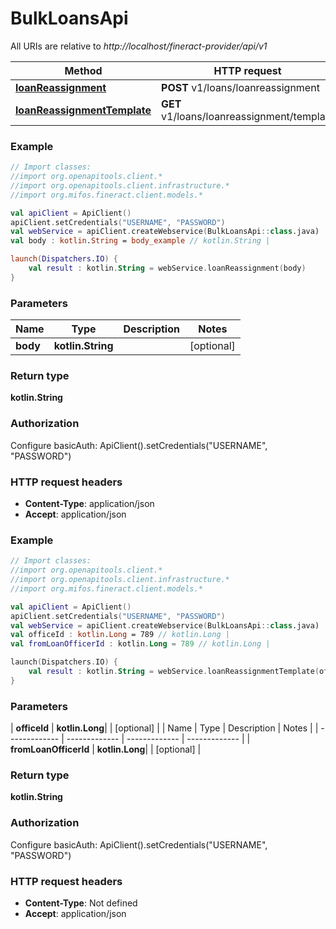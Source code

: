 # BulkLoansApi

All URIs are relative to *http://localhost/fineract-provider/api/v1*

| Method | HTTP request | Description |
| ------------- | ------------- | ------------- |
| [**loanReassignment**](BulkLoansApi.md#loanReassignment) | **POST** v1/loans/loanreassignment |  |
| [**loanReassignmentTemplate**](BulkLoansApi.md#loanReassignmentTemplate) | **GET** v1/loans/loanreassignment/template |  |





### Example
```kotlin
// Import classes:
//import org.openapitools.client.*
//import org.openapitools.client.infrastructure.*
//import org.mifos.fineract.client.models.*

val apiClient = ApiClient()
apiClient.setCredentials("USERNAME", "PASSWORD")
val webService = apiClient.createWebservice(BulkLoansApi::class.java)
val body : kotlin.String = body_example // kotlin.String | 

launch(Dispatchers.IO) {
    val result : kotlin.String = webService.loanReassignment(body)
}
```

### Parameters
| Name | Type | Description  | Notes |
| ------------- | ------------- | ------------- | ------------- |
| **body** | **kotlin.String**|  | [optional] |

### Return type

**kotlin.String**

### Authorization


Configure basicAuth:
    ApiClient().setCredentials("USERNAME", "PASSWORD")

### HTTP request headers

 - **Content-Type**: application/json
 - **Accept**: application/json




### Example
```kotlin
// Import classes:
//import org.openapitools.client.*
//import org.openapitools.client.infrastructure.*
//import org.mifos.fineract.client.models.*

val apiClient = ApiClient()
apiClient.setCredentials("USERNAME", "PASSWORD")
val webService = apiClient.createWebservice(BulkLoansApi::class.java)
val officeId : kotlin.Long = 789 // kotlin.Long | 
val fromLoanOfficerId : kotlin.Long = 789 // kotlin.Long | 

launch(Dispatchers.IO) {
    val result : kotlin.String = webService.loanReassignmentTemplate(officeId, fromLoanOfficerId)
}
```

### Parameters
| **officeId** | **kotlin.Long**|  | [optional] |
| Name | Type | Description  | Notes |
| ------------- | ------------- | ------------- | ------------- |
| **fromLoanOfficerId** | **kotlin.Long**|  | [optional] |

### Return type

**kotlin.String**

### Authorization


Configure basicAuth:
    ApiClient().setCredentials("USERNAME", "PASSWORD")

### HTTP request headers

 - **Content-Type**: Not defined
 - **Accept**: application/json

